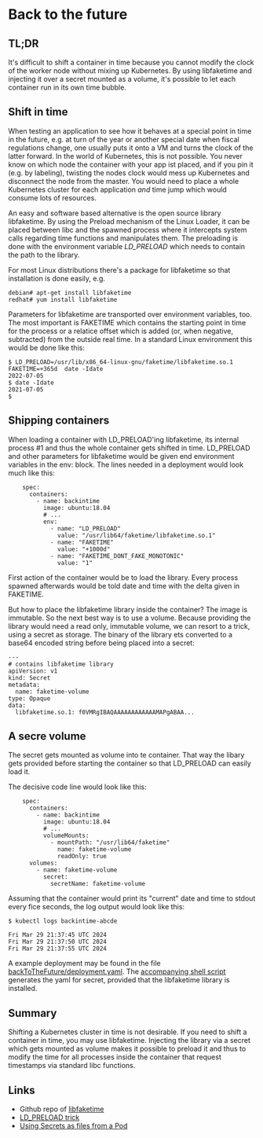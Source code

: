 
# Back to the future

## TL;DR
It's difficult to shift a container in time because you cannot modify the clock of the worker node
without mixing up Kubernetes. By using libfaketime and injecting it over a secret mounted as a volume,
it's possible to let each container run in its own time bubble.

## Shift in time
When testing an application to see how it behaves at a special point in time in the future,
e.g. at turn of the year or another special date when fiscal regulations change,
one usually puts it onto a VM and turns the clock of the latter forward.
In the world of Kubernetes, this is not possible. You never know on which node the
container with your app ist placed, and if you pin it (e.g. by labeling), twisting
the nodes clock would mess up Kubernetes and disconnect the node from the master.
You would need to place a whole Kubernetes cluster for each application
_and_ time jump which would consume lots of resources.

An easy and software based alternative is the open source library libfaketime.
By using the Preload mechanism of the Linux Loader, it can be placed between libc
and the spawned process where it intercepts system calls regarding time functions
and manipulates them. The preloading is done with the environment variable
_LD_PRELOAD_ which needs to contain the path to the library.

For most Linux distributions there's a package for libfaketime so that installation is done easily, e.g.
```
debian# apt-get install libfaketime
redhat# yum install libfaketime
```

Parameters for libfaketime are transported over environment variables, too. The most important
is FAKETIME which contains the starting point in time for the process or a relatice offset which
is added (or, when negative, subtracted) from the outside real time. In a standard Linux
environment this would be done like this:
```
$ LD_PRELOAD=/usr/lib/x86_64-linux-gnu/faketime/libfaketime.so.1  FAKETIME=+365d  date -Idate
2022-07-05
$ date -Idate
2021-07-05
$
```

## Shipping containers
When loading a container with LD_PRELOAD'ing libfaketime, its internal process #1 and thus
the whole container gets shifted in time.  LD_PRELOAD and other parameters for libfaketime 
would be given end environment variables in the env: block. The lines needed in a deployment
would look much like this:
```
    spec:
      containers:
        - name: backintime
          image: ubuntu:18.04
          # ...
          env:
            - name: "LD_PRELOAD"
              value: "/usr/lib64/faketime/libfaketime.so.1"
            - name: "FAKETIME"
              value: "+1000d"
            - name: "FAKETIME_DONT_FAKE_MONOTONIC"
              value: "1"
```
First action of the container would be to load the library. Every process spawned afterwards would
be told date and time with the delta given in FAKETIME.

But how to place the libfaketime library inside the container? The image is immutable. So the next
best way is to use a volume. Because providing the library would need a read only, immutable volume,
we can resort to a trick, using a secret as storage. The binary of the library ets converted to a
base64 encoded string before being placed into a secret:
```
---
# contains libfaketime library
apiVersion: v1
kind: Secret
metadata:
  name: faketime-volume
type: Opaque
data:
  libfaketime.so.1: f0VMRgIBAQAAAAAAAAAAAAMAPgABAA...
```
## A secre volume
The secret gets mounted as volume into te container. That way the libary gets provided before starting
the container so that LD_PRELOAD can easily load it.

The decisive code line would look like this:
```
    spec:
      containers:
        - name: backintime
          image: ubuntu:18.04
          # ...
          volumeMounts:
            - mountPath: "/usr/lib64/faketime"
              name: faketime-volume
              readOnly: true
      volumes:
        - name: faketime-volume
          secret:
            secretName: faketime-volume
```
Assuming that the container would print its "current" date and time to stdout every fice seconds,
the log output would look like this:

```
$ kubectl logs backintime-abcde

Fri Mar 29 21:37:45 UTC 2024
Fri Mar 29 21:37:50 UTC 2024
Fri Mar 29 21:37:55 UTC 2024

```

A example deployment may be found in the file [backToTheFuture/deployment.yaml](backToTheFuture/deployment.yaml).
The [accompanying shell script](backToTheFuture/generate_secret.sh) generates the yaml for secret, provided that the libfaketime library is installed.

## Summary
Shifting a Kubernetes cluster in time is not desirable. If you need to shift a container in time, you may
use libfaketime. Injecting the library via a secret which gets mounted as volume makes it possible to
preload it and thus to modify the time for all processes inside the container that request timestamps
via standard libc functions.

## Links
* Github repo of [libfaketime](https://github.com/wolfcw/libfaketime)
* [LD_PRELOAD trick](https://stackoverflow.com/questions/426230/what-is-the-ld-preload-trick#426260)
* [Using Secrets as files from a Pod](https://kubernetes.io/docs/concepts/configuration/secret/#using-secrets-as-files-from-a-pod)
